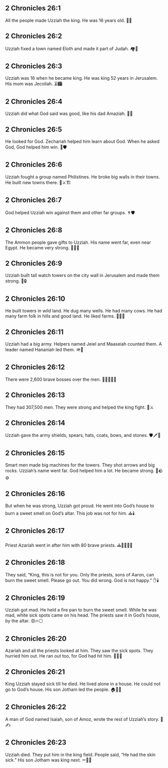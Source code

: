 ## 2 Chronicles 26:1
All the people made Uzziah the king. He was 16 years old. 👑👦
## 2 Chronicles 26:2
Uzziah fixed a town named Eloth and made it part of Judah. 🏘️🔧
## 2 Chronicles 26:3
Uzziah was 16 when he became king. He was king 52 years in Jerusalem. His mom was Jecoliah. ⏳🏙️
## 2 Chronicles 26:4
Uzziah did what God said was good, like his dad Amaziah. 🙏🙂
## 2 Chronicles 26:5
He looked for God. Zechariah helped him learn about God. When he asked God, God helped him win. 🙏🛡️
## 2 Chronicles 26:6
Uzziah fought a group named Philistines. He broke big walls in their towns. He built new towns there. 🧱⚔️🏗️
## 2 Chronicles 26:7
God helped Uzziah win against them and other far groups. ✝️🛡️
## 2 Chronicles 26:8
The Ammon people gave gifts to Uzziah. His name went far, even near Egypt. He became very strong. 🎁📣💪
## 2 Chronicles 26:9
Uzziah built tall watch towers on the city wall in Jerusalem and made them strong. 🏰🔒
## 2 Chronicles 26:10
He built towers in wild land. He dug many wells. He had many cows. He had many farm folk in hills and good land. He liked farms. 🌾🐄⛲
## 2 Chronicles 26:11
Uzziah had a big army. Helpers named Jeiel and Maaseiah counted them. A leader named Hananiah led them. 🪖📝
## 2 Chronicles 26:12
There were 2,600 brave bosses over the men. 🔢🧍‍♂️🧍‍♂️
## 2 Chronicles 26:13
They had 307,500 men. They were strong and helped the king fight. 💪⚔️
## 2 Chronicles 26:14
Uzziah gave the army shields, spears, hats, coats, bows, and stones. 🛡️🗡️🎯
## 2 Chronicles 26:15
Smart men made big machines for the towers. They shot arrows and big rocks. Uzziah’s name went far. God helped him a lot. He became strong. 🏹🪨⚙️
## 2 Chronicles 26:16
But when he was strong, Uzziah got proud. He went into God’s house to burn a sweet smell on God’s altar. This job was not for him. ⛪🕯️
## 2 Chronicles 26:17
Priest Azariah went in after him with 80 brave priests. ⛪👨‍🦳👨‍🦳
## 2 Chronicles 26:18
They said, “King, this is not for you. Only the priests, sons of Aaron, can burn the sweet smell. Please go out. You did wrong. God is not happy.” ✋🕯️
## 2 Chronicles 26:19
Uzziah got mad. He held a fire pan to burn the sweet smell. While he was mad, white sick spots came on his head. The priests saw it in God’s house, by the altar. 😡🔥⚪
## 2 Chronicles 26:20
Azariah and all the priests looked at him. They saw the sick spots. They hurried him out. He ran out too, for God had hit him. 🏃‍♂️⛪
## 2 Chronicles 26:21
King Uzziah stayed sick till he died. He lived alone in a house. He could not go to God’s house. His son Jotham led the people. 🏠🚫⛪
## 2 Chronicles 26:22
A man of God named Isaiah, son of Amoz, wrote the rest of Uzziah’s story. 📜✍️
## 2 Chronicles 26:23
Uzziah died. They put him in the king field. People said, “He had the skin sick.” His son Jotham was king next. ⚰️🌾👑
